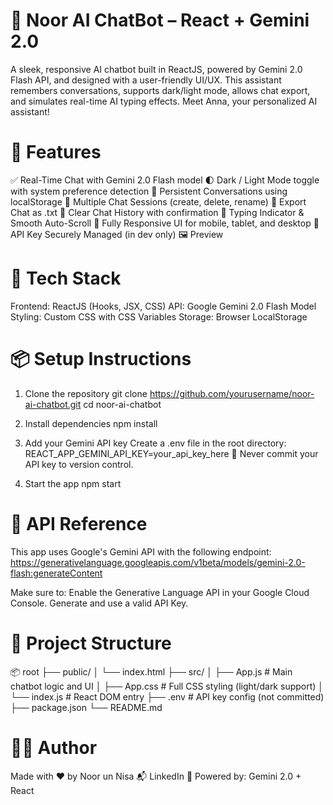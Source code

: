 # 🧠 Noor AI ChatBot – React + Gemini 2.0
A sleek, responsive AI chatbot built in ReactJS, powered by Gemini 2.0 Flash API, and designed with a user-friendly UI/UX. This assistant remembers conversations, supports dark/light mode, allows chat export, and simulates real-time AI typing effects. Meet Anna, your personalized AI assistant!

# 🚀 Features
✅ Real-Time Chat with Gemini 2.0 Flash model
🌓 Dark / Light Mode toggle with system preference detection
💾 Persistent Conversations using localStorage
💬 Multiple Chat Sessions (create, delete, rename)
📄 Export Chat as .txt
🧹 Clear Chat History with confirmation
🎯 Typing Indicator & Smooth Auto-Scroll
📱 Fully Responsive UI for mobile, tablet, and desktop
🔐 API Key Securely Managed (in dev only)
🖼️ Preview

# 🧰 Tech Stack
Frontend: ReactJS (Hooks, JSX, CSS)
API: Google Gemini 2.0 Flash Model
Styling: Custom CSS with CSS Variables
Storage: Browser LocalStorage

# 📦 Setup Instructions
1. Clone the repository
git clone https://github.com/yourusername/noor-ai-chatbot.git
cd noor-ai-chatbot

3. Install dependencies
npm install

4. Add your Gemini API key
Create a .env file in the root directory:
REACT_APP_GEMINI_API_KEY=your_api_key_here
🔐 Never commit your API key to version control.

5. Start the app
npm start

# 🔑 API Reference
This app uses Google's Gemini API with the following endpoint:
https://generativelanguage.googleapis.com/v1beta/models/gemini-2.0-flash:generateContent
 
Make sure to:
Enable the Generative Language API in your Google Cloud Console.
Generate and use a valid API Key.

# 📁 Project Structure
📦 root
├── public/
│   └── index.html
├── src/
│   ├── App.js       # Main chatbot logic and UI
│   ├── App.css      # Full CSS styling (light/dark support)
│   └── index.js     # React DOM entry
├── .env             # API key config (not committed)
├── package.json
└── README.md


# 👩‍💻 Author
Made with ❤️ by Noor un Nisa
📬 LinkedIn
🧠 Powered by: Gemini 2.0 + React
